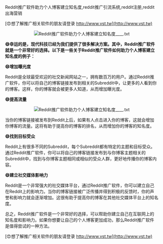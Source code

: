 Reddit推广软件助力个人博客建立知名度,reddit推广引流系统,reddit注册,reddit出海营销

[😍想了解推广相关软件的朋友请登录 http://www.vst.tw](http://www.vst.tw)

 <center><img src="https://vst.tw/MP4/tuiguang/png/8.png" alt="Reddit推广软件助力个人博客建立知名度____.txt"></center>

**😄幸运的是，现代科技已经为我们提供了很多解决方案。其中，Reddit推广软件就是一个非常好的选择。以下是一些关于Reddit推广软件如何助力个人博客建立知名度的例子：**

**😄增加曝光度**

Reddit是全球最受欢迎的社交新闻网站之一，拥有数百万的用户。通过Reddit推广软件，你可以将自己的博客链接发布到相关的Subreddit中，让更多的人看到你的博客。这样，你的博客就会被更多人知道，从而增加曝光度。

**😄提高流量**

 <center><img src="https://vst.tw/MP4/tuiguang/png/6.png" alt="Reddit推广软件助力个人博客建立知名度____.txt"></center>

当你的博客链接被发布到Reddit上后，如果有人点击进入你的博客，这就会增加你博客的流量。这将有助于提高你的博客的排名，从而增加你的博客的知名度。

**😄找到目标受众**

Reddit上有很多不同的Subreddit，每个Subreddit都有特定的主题和目标受众。通过Reddit推广软件，你可以将自己的博客链接发布到与你博客主题相关的Subreddit中，找到与你博客主题相同或相似的受众人群，更好地传播你的博客内容。

**😄建立社交媒体影响力**

Reddit是一个非常强大的社交媒体平台，通过Reddit推广软件，你可以建立自己在Reddit上的影响力。当你的博客链接被广泛传播并得到积极的反馈时，你的声誉和影响力就会逐渐增加。这很有助于提高你的博客在其他社交媒体平台上的知名度。

总之，Reddit推广软件是一个非常好的选择，可以帮助你建立自己在互联网上的知名度和影响力。如果你想要让自己的个人博客更加成功，那么Reddit推广软件是值得尝试的一种方法。

[😍想了解推广相关软件的朋友请登录 http://www.vst.tw](http://www.vst.tw)




